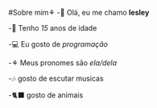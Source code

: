 #Sobre mim⚘
-👋 Olá, eu me chamo **lesley**

-👀 Tenho _15_ anos de idade

-💻 Eu gosto de _programação_

-⚘ Meus pronomes são _ela/dela_

-🎶 gosto de escutar musicas

-🐈‍⬛ gosto de animais
